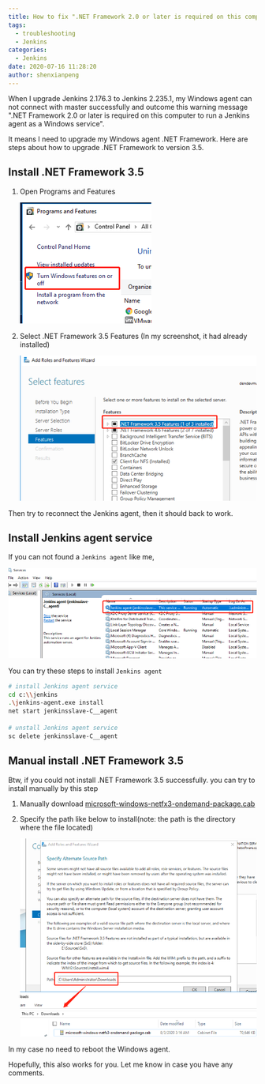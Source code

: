 ```yaml
---
title: How to fix ".NET Framework 2.0 or later is required on this computer to run a Jenkins agent as a Windows service"
tags:
  - troubleshooting
  - Jenkins
categories:
  - Jenkins
date: 2020-07-16 11:28:20
author: shenxianpeng
---
```


When I upgrade Jenkins 2.176.3 to Jenkins 2.235.1, my Windows agent can not connect with master successfully and outcome this warning message ".NET Framework 2.0 or later is required on this computer to run a Jenkins agent as a Windows service".

<!-- more -->

It means I need to upgrade my Windows agent .NET Framework. Here are steps about how to upgrade .NET Framework to version 3.5.

## Install .NET Framework 3.5

1. Open Programs and Features 

   ![Programs and Features](jenkins-windows-agent-connect-problem/1.png)

2. Select .NET Framework 3.5 Features (In my screenshot, it had already installed) 

    ![Features](jenkins-windows-agent-connect-problem/2.png)

Then try to reconnect the Jenkins agent, then it should back to work.

## Install Jenkins agent service

If you can not found a `Jenkins agent` like me,

![Jenkins agent service](jenkins-windows-agent-connect-problem/4.png)

You can try these steps to install `Jenkins agent`

```bash
# install Jenkins agent service
cd c:\\jenkins
.\jenkins-agent.exe install
net start jenkinsslave-C__agent

# unstall Jenkins agent service
sc delete jenkinsslave-C__agent
```

## Manual install .NET Framework 3.5

Btw, if you could not install .NET Framework 3.5 successfully. you can try to install manually by this step

1. Manually download [microsoft-windows-netfx3-ondemand-package.cab](https://androidfilehost.com/?fid=1322778262904003837)

2. Specify the path like below to install(note: the path is the directory where the file located)

    ![microsoft-windows-netfx3-ondemand-package.cab file path](jenkins-windows-agent-connect-problem/3.png)

In my case no need to reboot the Windows agent.

Hopefully, this also works for you. Let me know in case you have any comments.
